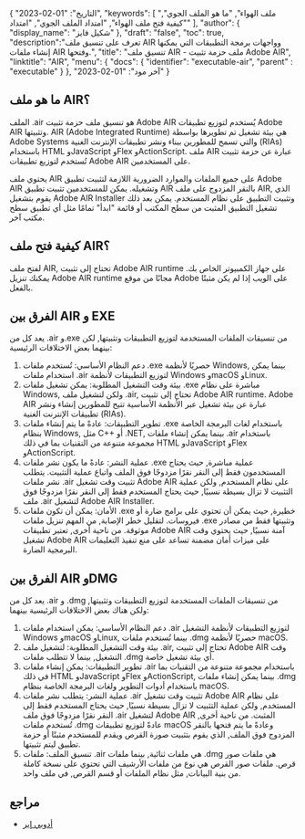 {
"التاريخ": "01-02-2023",
  "keywords": [
"ملف الهواء",
"ما هو الملف الجوي",
"كيفية فتح ملف الهواء",
"امتداد الملف الجوي",
"امتداد"
],
  "author": {
"display_name": "شكيل فايز"
},
"draft": "false",
"toc": true,
  "description":"تعرف على تنسيق ملف AIR وواجهات برمجة التطبيقات التي يمكنها إنشاء ملفات AIR وفتحها.",
"title": "تنسيق ملف AIR - ملف حزمة تثبيت Adobe AIR",
"linktitle": "AIR",
  "menu": {
    "docs": {
      "identifier": "executable-air",
"parent" : "executable"
}
},
"آخر مود": "01-02-2023"
}

## ما هو ملف AIR؟

الملف .air هو تنسيق ملف حزمة تثبيت Adobe AIR يُستخدم لتوزيع تطبيقات Adobe AIR وتثبيتها. AIR (Adobe Integrated Runtime) هي بيئة تشغيل تم تطويرها بواسطة Adobe Systems والتي تسمح للمطورين ببناء ونشر تطبيقات الإنترنت الغنية (RIAs) باستخدام HTML وJavaScript وFlex وActionScript. ملف AIR عبارة عن حزمة تثبيت تُستخدم لتوزيع تطبيقات Adobe AIR على المستخدمين.

يحتوي ملف AIR على جميع الملفات والموارد الضرورية اللازمة لتثبيت تطبيق Adobe AIR وتشغيله. يمكن للمستخدمين تثبيت تطبيق AIR بالنقر المزدوج على ملف AIR, الذي يقوم بتشغيل Adobe AIR Installer وتثبيت التطبيق على نظام المستخدم. يمكن بعد ذلك تشغيل التطبيق المثبت من سطح المكتب أو قائمة "ابدأ" تمامًا مثل أي تطبيق سطح مكتب آخر.

## كيفية فتح ملف AIR؟

لفتح ملف AIR, تحتاج إلى تثبيت Adobe AIR runtime على جهاز الكمبيوتر الخاص بك. يمكنك تنزيل Adobe AIR runtime مجانًا من موقع Adobe على الويب إذا لم يكن مثبتًا بالفعل.

## الفرق بين AIR و EXE

يعد كل من .air و.exe من تنسيقات الملفات المستخدمة لتوزيع التطبيقات وتثبيتها, لكن بينهما بعض الاختلافات الرئيسية:

1. دعم النظام الأساسي: تُستخدم ملفات .exe حصريًا لأنظمة Windows, بينما يمكن استخدام ملفات .air لتوزيع التطبيقات لأنظمة Windows وmacOS وLinux.
2. بيئة وقت التشغيل المطلوبة: يمكن تشغيل ملفات .exe مباشرة على نظام Windows, ولكن لتشغيل ملف .air, تحتاج إلى تثبيت Adobe AIR runtime. Adobe AIR عبارة عن بيئة تشغيل عبر الأنظمة الأساسية تتيح للمطورين إنشاء ونشر تطبيقات الإنترنت الغنية (RIAs).
3. تطوير التطبيقات: عادةً ما يتم إنشاء ملفات .exe باستخدام لغات البرمجة الخاصة بنظام Windows, مثل C++ أو .NET, بينما يمكن إنشاء ملفات .air باستخدام مجموعة متنوعة من التقنيات بما في ذلك HTML وJavaScript وFlex وActionScript.
4. عملية النشر: عادةً ما يكون نشر ملفات .exe عملية مباشرة, حيث يحتاج المستخدمون فقط إلى النقر نقرًا مزدوجًا فوق الملف واتباع عملية التثبيت. يتطلب نشر ملفات .air تثبيت وقت تشغيل Adobe AIR على نظام المستخدم, ولكن عملية التثبيت لا تزال بسيطة نسبيًا, حيث يحتاج المستخدم فقط إلى النقر نقرًا مزدوجًا فوق ملف .air لتشغيل Adobe AIR Installer.
5. الأمان: يمكن أن تكون ملفات .exe خطيرة, حيث يمكن أن تحتوي على برامج ضارة أو فيروسات. لتقليل خطر الإصابة, من المهم تنزيل ملفات .exe وتثبيتها فقط من مصادر موثوقة. من ناحية أخرى, تعتبر تطبيقات Adobe AIR آمنة نسبيًا, حيث يحتوي وقت تشغيل Adobe AIR على ميزات أمان مضمنة تساعد على منع تنفيذ التعليمات البرمجية الضارة.

## الفرق بين AIR وDMG

يعد كل من .air و .dmg من تنسيقات الملفات المستخدمة لتوزيع التطبيقات وتثبيتها, ولكن هناك بعض الاختلافات الرئيسية بينهما:

1. دعم النظام الأساسي: يمكن استخدام ملفات .air لتوزيع التطبيقات لأنظمة التشغيل Windows وmacOS وLinux, بينما تُستخدم ملفات .dmg حصريًا لأنظمة macOS.
2. بيئة وقت التشغيل المطلوبة: لتشغيل ملف .air, تحتاج إلى تثبيت Adobe AIR وقت التشغيل, بينما لا تتطلب ملفات .dmg أي بيئة تشغيل خاصة.
3. تطوير التطبيقات: يمكن إنشاء ملفات .air باستخدام مجموعة متنوعة من التقنيات بما في ذلك HTML وJavaScript وFlex وActionScript, بينما يمكن إنشاء ملفات .dmg باستخدام أدوات التطوير ولغات البرمجة الخاصة بنظام macOS.
4. عملية النشر: يتطلب نشر ملفات .air تثبيت وقت تشغيل Adobe AIR على نظام المستخدم, ولكن عملية التثبيت لا تزال بسيطة نسبيًا, حيث يحتاج المستخدم فقط إلى النقر نقرًا مزدوجًا فوق ملف .air لتشغيل Adobe AIR المثبت. من ناحية أخرى, تُستخدم ملفات .dmg عادةً لتوزيع تطبيقات macOS وعادةً ما يتم فتحها بالنقر المزدوج فوق الملف, الذي يقوم بتثبيت صورة القرص ويقدم للمستخدم مثبتًا أو حزمة تطبيق ليتم تثبيتها.
5. تنسيق الملف: ملفات .air هي ملفات ثنائية, بينما ملفات .dmg هي ملفات صور قرص. ملفات صور القرص هي نوع من ملفات الأرشيف التي تحتوي على نسخة كاملة من بنية البيانات, مثل نظام الملفات أو قسم القرص, في ملف واحد.

## مراجع
* [أدوبي إير](https://en.wikipedia.org/wiki/Adobe_AIR)

